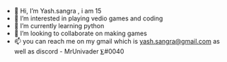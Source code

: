 - 👋 Hi, I’m Yash.sangra , i am 15
- 👀 I’m interested in playing vedio games and coding
- 🌱 I’m currently learning python 
- 💞️ I’m looking to collaborate on making games
- 📫 you can reach me on my gmail which is yash.sangra@gmail.com as well as discord - MrUnivader ⨊#0040
